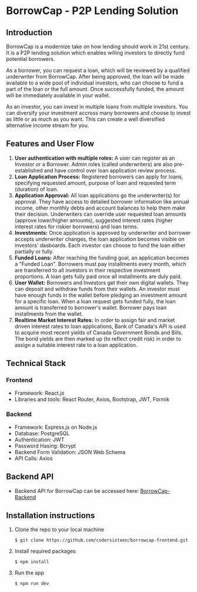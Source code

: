 # BorrowCap - P2P Lending Solution

## Introduction
BorrowCap is a modernize take on how lending should work in 21st century. It is a P2P lending solution which enables willing investors to directly fund potential borrowers. 

As a borrower, you can request a loan, which will be reviewed by a qualified underwriter from BorrowCap. After being approved, the loan will be made available to a wide pool of individual investors, who can choose to fund a part of the loan or the full amount. Once successfully funded, the amount will be immediately available in your wallet.

As an investor, you can invest in multiple loans from multiple investors. You can diversify your investment accross many borrowers and choose to invest as little or as much as you want. This can create a well diversified alternative income stream for you.


## Features and User Flow
1. **User authentication with multiple roles:** A user can register as an Investor or a Borrower. Admin roles (called underwriters) are also pre-established and have control over loan application review process.
2. **Loan Application Process:** Registered borrowers can apply for loans, specifying requested amount, purpose of loan and requested term (duration) of loan.
3. **Application Approval:** All loan applications go the underwriter(s) for approval. They have access to detailed borrower information like annual income, other monthly debts and account balances to help them make their decision. Underwriters can override user requested loan amounts (approve lower/higher amounts), suggested interest rates (higher interest rates for riskier borrowers) and loan terms.
4. **Investments:** Once application is approved by underwriter and borrower accepts underwriter changes, the loan application becomes visible on investors' dasboards. Each investor can choose to fund the loan either partially or fully.
5. **Funded Loans:** After reaching the funding goal, an application becomes a "Funded Loan". Borrowers must pay installments every month, which are transferred to all investors in their respective investment proportions. A loan gets fully paid once all installments are duly paid.
6. **User Wallet:** Borrowers and Investors get their own digital wallets. They can deposit and withdraw funds from their wallets. An investor must have enough funds in the wallet before pledging an investment amount for a specific loan. When a loan request gets funded fully, the loan amount is transferred to borrower's wallet. Borrower pays loan installments from the wallet.
7. **Realtime Market Interest Rates:** In order to assign fair and market driven interest rates to loan applications, Bank of Canada's API is used to acquire most recent yields of Canada Government Bonds and Bills. The bond yields are then marked up (to reflect credit risk) in order to assign a suitable interest rate to a loan application.


## Technical Stack
### Frontend
- Framework: React.js
- Libraries and tools: React Router, Axios, Bootstrap, JWT, Formik

### Backend
- Framework: Express.js on Node.js
- Database: PostgreSQL
- Authentication: JWT
- Password Hasing: Bcrypt
- Backend Form Validation: JSON Web Schema
- API Calls: Axios

## Backend API
- Backend API for BorrowCap can be accessed here: [BorrowCap-Backend](https://github.com/codersixteen/borrowcap-backend)

## Installation instructions
1. Clone the repo to your local machine
   
    `$ git clone https://github.com/codersixteen/borrowcap-frontend.git`

2. Install required packages

    `$ npm install`

3. Run the app

    `$ npm run dev`